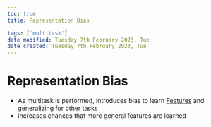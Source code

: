 ```yaml
---
toc: true
title: Representation Bias

tags: ['multitask']
date modified: Tuesday 7th February 2023, Tue
date created: Tuesday 7th February 2023, Tue
---
```


# Representation Bias


- As multitask is performed, introduces bias to learn [Features](Features.md) and generalizing for other tasks
- increases chances that more general features are learned



